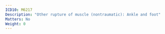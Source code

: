 ```yaml
---
ICD10: M6217
Description: "Other rupture of muscle (nontraumatic): Ankle and foot"
Matters: No
Weight: 0
---
```

